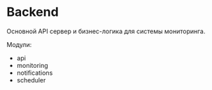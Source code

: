 # Backend

Основной API сервер и бизнес-логика для системы мониторинга.

Модули:
- api
- monitoring
- notifications
- scheduler
